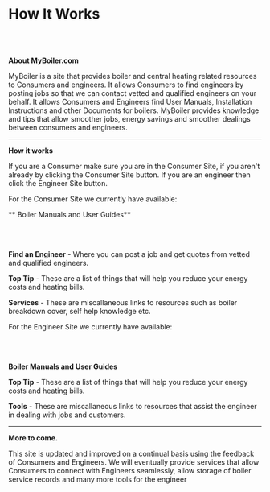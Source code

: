 # How It Works

<br/>
<br/>

**About MyBoiler.com**

MyBoiler is a site that provides boiler and central heating related resources to Consumers and engineers. It allows Consumers to find engineers by posting jobs so that we can contact vetted and qualified engineers on your behalf. It allows Consumers and Engineers find User Manuals, Installation Instructions and other Documents for boilers. MyBoiler provides knowledge and tips that allow smoother jobs, energy savings and smoother dealings between consumers and engineers.

* * *

**How it works**

If you are a Consumer make sure you are in the Consumer Site, if you aren't already by clicking the Consumer Site button. If you are an engineer then click the Engineer Site button.

For the Consumer Site we currently have available:

** Boiler Manuals and User Guides**

<br/>
<br/>

**Find an Engineer** \- Where you can post a job and get quotes from vetted and qualified engineers.

**Top Tip** \- These are a list of things that will help you reduce your energy costs and heating bills.

**Services** \- These are miscallaneous links to resources such as boiler breakdown cover, self help knowledge etc.

For the Engineer Site we currently have available:

<br/>
<br/>

**Boiler Manuals and User Guides**

**Top Tip** \- These are a list of things that will help you reduce your energy costs and heating bills.

**Tools** - These are miscallaneous links to resources that assist the engineer in dealing with jobs and customers.

* * *

**More to come.**

This site is updated and improved on a continual basis using the feedback of Consumers and Engineers. We will eventually provide services that allow Consumers to connect with Engineers seamlessly, allow storage of boiler service records and many more tools for the engineer
